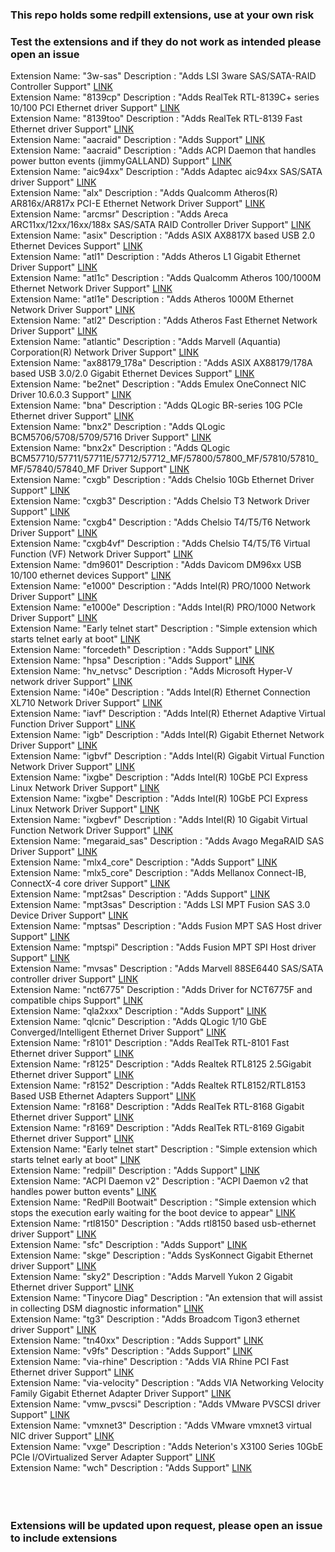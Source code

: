 <h3 align=”center”>This repo holds some redpill extensions, use at your own risk</h3>
<h3 align=”center”>Test the extensions and if they do not work as intended please open an issue</h3>
Extension Name: "3w-sas" Description : "Adds LSI 3ware SAS/SATA-RAID Controller Support"
<a href="https://raw.githubusercontent.com/PeterSuh-Q3/rp-ext/master/3w-sas/rpext-index.json">LINK</a><br>
Extension Name: "8139cp" Description : "Adds RealTek RTL-8139C+ series 10/100 PCI Ethernet driver Support"
<a href="https://raw.githubusercontent.com/PeterSuh-Q3/rp-ext/master/8139cp/rpext-index.json">LINK</a><br>
Extension Name: "8139too" Description : "Adds RealTek RTL-8139 Fast Ethernet driver Support"
<a href="https://raw.githubusercontent.com/PeterSuh-Q3/rp-ext/master/8139too/rpext-index.json">LINK</a><br>
Extension Name: "aacraid" Description : "Adds  Support"
<a href="https://raw.githubusercontent.com/PeterSuh-Q3/rp-ext/master/acpid/rpext-index.json">LINK</a><br>
Extension Name: "aacraid" Description : "Adds ACPI Daemon that handles power button events (jimmyGALLAND) Support"
<a href="https://raw.githubusercontent.com/PeterSuh-Q3/rp-ext/master/aacraid/rpext-index.json">LINK</a><br>
Extension Name: "aic94xx" Description : "Adds Adaptec aic94xx SAS/SATA driver Support"
<a href="https://raw.githubusercontent.com/PeterSuh-Q3/rp-ext/master/aic94xx/rpext-index.json">LINK</a><br>
Extension Name: "alx" Description : "Adds Qualcomm Atheros(R) AR816x/AR817x PCI-E Ethernet Network Driver Support"
<a href="https://raw.githubusercontent.com/PeterSuh-Q3/rp-ext/master/alx/rpext-index.json">LINK</a><br>
Extension Name: "arcmsr" Description : "Adds Areca ARC11xx/12xx/16xx/188x SAS/SATA RAID Controller Driver Support"
<a href="https://raw.githubusercontent.com/PeterSuh-Q3/rp-ext/master/arcmsr/rpext-index.json">LINK</a><br>
Extension Name: "asix" Description : "Adds ASIX AX8817X based USB 2.0 Ethernet Devices Support"
<a href="https://raw.githubusercontent.com/PeterSuh-Q3/rp-ext/master/asix/rpext-index.json">LINK</a><br>
Extension Name: "atl1" Description : "Adds Atheros L1 Gigabit Ethernet Driver Support"
<a href="https://raw.githubusercontent.com/PeterSuh-Q3/rp-ext/master/atl1/rpext-index.json">LINK</a><br>
Extension Name: "atl1c" Description : "Adds Qualcomm Atheros 100/1000M Ethernet Network Driver Support"
<a href="https://raw.githubusercontent.com/PeterSuh-Q3/rp-ext/master/atl1c/rpext-index.json">LINK</a><br>
Extension Name: "atl1e" Description : "Adds Atheros 1000M Ethernet Network Driver Support"
<a href="https://raw.githubusercontent.com/PeterSuh-Q3/rp-ext/master/atl1e/rpext-index.json">LINK</a><br>
Extension Name: "atl2" Description : "Adds Atheros Fast Ethernet Network Driver Support"
<a href="https://raw.githubusercontent.com/PeterSuh-Q3/rp-ext/master/atl2/rpext-index.json">LINK</a><br>
Extension Name: "atlantic" Description : "Adds Marvell (Aquantia) Corporation(R) Network Driver Support"
<a href="https://raw.githubusercontent.com/PeterSuh-Q3/rp-ext/master/atlantic/rpext-index.json">LINK</a><br>
Extension Name: "ax88179_178a" Description : "Adds ASIX AX88179/178A based USB 3.0/2.0 Gigabit Ethernet Devices Support"
<a href="https://raw.githubusercontent.com/PeterSuh-Q3/rp-ext/master/ax88179_178a/rpext-index.json">LINK</a><br>
Extension Name: "be2net" Description : "Adds Emulex OneConnect NIC Driver 10.6.0.3 Support"
<a href="https://raw.githubusercontent.com/PeterSuh-Q3/rp-ext/master/be2net/rpext-index.json">LINK</a><br>
Extension Name: "bna" Description : "Adds QLogic BR-series 10G PCIe Ethernet driver Support"
<a href="https://raw.githubusercontent.com/PeterSuh-Q3/rp-ext/master/bna/rpext-index.json">LINK</a><br>
Extension Name: "bnx2" Description : "Adds QLogic BCM5706/5708/5709/5716 Driver Support"
<a href="https://raw.githubusercontent.com/PeterSuh-Q3/rp-ext/master/bnx2/rpext-index.json">LINK</a><br>
Extension Name: "bnx2x" Description : "Adds QLogic BCM57710/57711/57711E/57712/57712_MF/57800/57800_MF/57810/57810_MF/57840/57840_MF Driver Support"
<a href="https://raw.githubusercontent.com/PeterSuh-Q3/rp-ext/master/bnx2x/rpext-index.json">LINK</a><br>
Extension Name: "cxgb" Description : "Adds Chelsio 10Gb Ethernet Driver Support"
<a href="https://raw.githubusercontent.com/PeterSuh-Q3/rp-ext/master/cxgb/rpext-index.json">LINK</a><br>
Extension Name: "cxgb3" Description : "Adds Chelsio T3 Network Driver Support"
<a href="https://raw.githubusercontent.com/PeterSuh-Q3/rp-ext/master/cxgb3/rpext-index.json">LINK</a><br>
Extension Name: "cxgb4" Description : "Adds Chelsio T4/T5/T6 Network Driver Support"
<a href="https://raw.githubusercontent.com/PeterSuh-Q3/rp-ext/master/cxgb4/rpext-index.json">LINK</a><br>
Extension Name: "cxgb4vf" Description : "Adds Chelsio T4/T5/T6 Virtual Function (VF) Network Driver Support"
<a href="https://raw.githubusercontent.com/PeterSuh-Q3/rp-ext/master/cxgb4vf/rpext-index.json">LINK</a><br>
Extension Name: "dm9601" Description : "Adds Davicom DM96xx USB 10/100 ethernet devices Support"
<a href="https://raw.githubusercontent.com/PeterSuh-Q3/rp-ext/master/dm9601/rpext-index.json">LINK</a><br>
Extension Name: "e1000" Description : "Adds Intel(R) PRO/1000 Network Driver Support"
<a href="https://raw.githubusercontent.com/PeterSuh-Q3/rp-ext/master/e1000/rpext-index.json">LINK</a><br>
Extension Name: "e1000e" Description : "Adds Intel(R) PRO/1000 Network Driver Support"
<a href="https://raw.githubusercontent.com/PeterSuh-Q3/rp-ext/master/e1000e/rpext-index.json">LINK</a><br>
Extension Name: "Early telnet start" Description : "Simple extension which starts telnet early at boot"
<a href="https://raw.githubusercontent.com/PeterSuh-Q3/rp-ext/master/early-telnet/rpext-index.json">LINK</a><br>
Extension Name: "forcedeth" Description : "Adds  Support"
<a href="https://raw.githubusercontent.com/PeterSuh-Q3/rp-ext/master/forcedeth/rpext-index.json">LINK</a><br>
Extension Name: "hpsa" Description : "Adds  Support"
<a href="https://raw.githubusercontent.com/PeterSuh-Q3/rp-ext/master/hpsa/rpext-index.json">LINK</a><br>
Extension Name: "hv_netvsc" Description : "Adds Microsoft Hyper-V network driver Support"
<a href="https://raw.githubusercontent.com/PeterSuh-Q3/rp-ext/master/hv_netvsc/rpext-index.json">LINK</a><br>
Extension Name: "i40e" Description : "Adds Intel(R) Ethernet Connection XL710 Network Driver Support"
<a href="https://raw.githubusercontent.com/PeterSuh-Q3/rp-ext/master/i40e/rpext-index.json">LINK</a><br>
Extension Name: "iavf" Description : "Adds Intel(R) Ethernet Adaptive Virtual Function Driver Support"
<a href="https://raw.githubusercontent.com/PeterSuh-Q3/rp-ext/master/iavf/rpext-index.json">LINK</a><br>
Extension Name: "igb" Description : "Adds Intel(R) Gigabit Ethernet Network Driver Support"
<a href="https://raw.githubusercontent.com/PeterSuh-Q3/rp-ext/master/igb/rpext-index.json">LINK</a><br>
Extension Name: "igbvf" Description : "Adds Intel(R) Gigabit Virtual Function Network Driver Support"
<a href="https://raw.githubusercontent.com/PeterSuh-Q3/rp-ext/master/igbvf/rpext-index.json">LINK</a><br>
Extension Name: "ixgbe" Description : "Adds Intel(R) 10GbE PCI Express Linux Network Driver Support"
<a href="https://raw.githubusercontent.com/PeterSuh-Q3/rp-ext/master/ixgbe/rpext-index.json">LINK</a><br>
Extension Name: "ixgbe" Description : "Adds Intel(R) 10GbE PCI Express Linux Network Driver Support"
<a href="https://raw.githubusercontent.com/PeterSuh-Q3/rp-ext/master/ixgbe.vanilla/rpext-index.json">LINK</a><br>
Extension Name: "ixgbevf" Description : "Adds Intel(R) 10 Gigabit Virtual Function Network Driver Support"
<a href="https://raw.githubusercontent.com/PeterSuh-Q3/rp-ext/master/ixgbevf/rpext-index.json">LINK</a><br>
Extension Name: "megaraid_sas" Description : "Adds Avago MegaRAID SAS Driver Support"
<a href="https://raw.githubusercontent.com/PeterSuh-Q3/rp-ext/master/megaraid_sas/rpext-index.json">LINK</a><br>
Extension Name: "mlx4_core" Description : "Adds  Support"
<a href="https://raw.githubusercontent.com/PeterSuh-Q3/rp-ext/master/mlx4_core/rpext-index.json">LINK</a><br>
Extension Name: "mlx5_core" Description : "Adds Mellanox Connect-IB, ConnectX-4 core driver Support"
<a href="https://raw.githubusercontent.com/PeterSuh-Q3/rp-ext/master/mlx5_core/rpext-index.json">LINK</a><br>
Extension Name: "mpt2sas" Description : "Adds  Support"
<a href="https://raw.githubusercontent.com/PeterSuh-Q3/rp-ext/master/mpt2sas/rpext-index.json">LINK</a><br>
Extension Name: "mpt3sas" Description : "Adds LSI MPT Fusion SAS 3.0 Device Driver Support"
<a href="https://raw.githubusercontent.com/PeterSuh-Q3/rp-ext/master/mpt3sas/rpext-index.json">LINK</a><br>
Extension Name: "mptsas" Description : "Adds Fusion MPT SAS Host driver Support"
<a href="https://raw.githubusercontent.com/PeterSuh-Q3/rp-ext/master/mptsas/rpext-index.json">LINK</a><br>
Extension Name: "mptspi" Description : "Adds Fusion MPT SPI Host driver Support"
<a href="https://raw.githubusercontent.com/PeterSuh-Q3/rp-ext/master/mptspi/rpext-index.json">LINK</a><br>
Extension Name: "mvsas" Description : "Adds Marvell 88SE6440 SAS/SATA controller driver Support"
<a href="https://raw.githubusercontent.com/PeterSuh-Q3/rp-ext/master/mvsas/rpext-index.json">LINK</a><br>
Extension Name: "nct6775" Description : "Adds Driver for NCT6775F and compatible chips Support"
<a href="https://raw.githubusercontent.com/PeterSuh-Q3/rp-ext/master/nct6775/rpext-index.json">LINK</a><br>
Extension Name: "qla2xxx" Description : "Adds  Support"
<a href="https://raw.githubusercontent.com/PeterSuh-Q3/rp-ext/master/qla2xxx/rpext-index.json">LINK</a><br>
Extension Name: "qlcnic" Description : "Adds QLogic 1/10 GbE Converged/Intelligent Ethernet Driver Support"
<a href="https://raw.githubusercontent.com/PeterSuh-Q3/rp-ext/master/qlcnic/rpext-index.json">LINK</a><br>
Extension Name: "r8101" Description : "Adds RealTek RTL-8101 Fast Ethernet driver Support"
<a href="https://raw.githubusercontent.com/PeterSuh-Q3/rp-ext/master/r8101/rpext-index.json">LINK</a><br>
Extension Name: "r8125" Description : "Adds Realtek RTL8125 2.5Gigabit Ethernet driver Support"
<a href="https://raw.githubusercontent.com/PeterSuh-Q3/rp-ext/master/r8125/rpext-index.json">LINK</a><br>
Extension Name: "r8152" Description : "Adds Realtek RTL8152/RTL8153 Based USB Ethernet Adapters Support"
<a href="https://raw.githubusercontent.com/PeterSuh-Q3/rp-ext/master/r8152/rpext-index.json">LINK</a><br>
Extension Name: "r8168" Description : "Adds RealTek RTL-8168 Gigabit Ethernet driver Support"
<a href="https://raw.githubusercontent.com/PeterSuh-Q3/rp-ext/master/r8168/rpext-index.json">LINK</a><br>
Extension Name: "r8169" Description : "Adds RealTek RTL-8169 Gigabit Ethernet driver Support"
<a href="https://raw.githubusercontent.com/PeterSuh-Q3/rp-ext/master/r8169/rpext-index.json">LINK</a><br>
Extension Name: "Early telnet start" Description : "Simple extension which starts telnet early at boot"
<a href="https://raw.githubusercontent.com/PeterSuh-Q3/rp-ext/master/raspbi-pill/rpext-index.json">LINK</a><br>
Extension Name: "redpill" Description : "Adds  Support"
<a href="https://raw.githubusercontent.com/PeterSuh-Q3/rp-ext/master/redpill/rpext-index.json">LINK</a><br>
Extension Name: "ACPI Daemon v2" Description : "ACPI Daemon v2 that handles power button events"
<a href="https://raw.githubusercontent.com/PeterSuh-Q3/rp-ext/master/redpill-acpid/rpext-index.json">LINK</a><br>
Extension Name: "RedPill Bootwait" Description : "Simple extension which stops the execution early waiting for the boot device to appear"
<a href="https://raw.githubusercontent.com/PeterSuh-Q3/rp-ext/master/redpill-boot-wait/rpext-index.json">LINK</a><br>
Extension Name: "rtl8150" Description : "Adds rtl8150 based usb-ethernet driver Support"
<a href="https://raw.githubusercontent.com/PeterSuh-Q3/rp-ext/master/rtl8150/rpext-index.json">LINK</a><br>
Extension Name: "sfc" Description : "Adds  Support"
<a href="https://raw.githubusercontent.com/PeterSuh-Q3/rp-ext/master/sfc/rpext-index.json">LINK</a><br>
Extension Name: "skge" Description : "Adds SysKonnect Gigabit Ethernet driver Support"
<a href="https://raw.githubusercontent.com/PeterSuh-Q3/rp-ext/master/skge/rpext-index.json">LINK</a><br>
Extension Name: "sky2" Description : "Adds Marvell Yukon 2 Gigabit Ethernet driver Support"
<a href="https://raw.githubusercontent.com/PeterSuh-Q3/rp-ext/master/sky2/rpext-index.json">LINK</a><br>
Extension Name: "Tinycore Diag" Description : "An extension that will assist in collecting DSM diagnostic information"
<a href="https://raw.githubusercontent.com/PeterSuh-Q3/rp-ext/master/tcrp-diag/rpext-index.json">LINK</a><br>
Extension Name: "tg3" Description : "Adds Broadcom Tigon3 ethernet driver Support"
<a href="https://raw.githubusercontent.com/PeterSuh-Q3/rp-ext/master/tg3/rpext-index.json">LINK</a><br>
Extension Name: "tn40xx" Description : "Adds  Support"
<a href="https://raw.githubusercontent.com/PeterSuh-Q3/rp-ext/master/tn40xx/rpext-index.json">LINK</a><br>
Extension Name: "v9fs" Description : "Adds  Support"
<a href="https://raw.githubusercontent.com/PeterSuh-Q3/rp-ext/master/v9fs/rpext-index.json">LINK</a><br>
Extension Name: "via-rhine" Description : "Adds VIA Rhine PCI Fast Ethernet driver Support"
<a href="https://raw.githubusercontent.com/PeterSuh-Q3/rp-ext/master/via-rhine/rpext-index.json">LINK</a><br>
Extension Name: "via-velocity" Description : "Adds VIA Networking Velocity Family Gigabit Ethernet Adapter Driver Support"
<a href="https://raw.githubusercontent.com/PeterSuh-Q3/rp-ext/master/via-velocity/rpext-index.json">LINK</a><br>
Extension Name: "vmw_pvscsi" Description : "Adds VMware PVSCSI driver Support"
<a href="https://raw.githubusercontent.com/PeterSuh-Q3/rp-ext/master/vmw_pvscsi/rpext-index.json">LINK</a><br>
Extension Name: "vmxnet3" Description : "Adds VMware vmxnet3 virtual NIC driver Support"
<a href="https://raw.githubusercontent.com/PeterSuh-Q3/rp-ext/master/vmxnet3/rpext-index.json">LINK</a><br>
Extension Name: "vxge" Description : "Adds Neterion's X3100 Series 10GbE PCIe I/OVirtualized Server Adapter Support"
<a href="https://raw.githubusercontent.com/PeterSuh-Q3/rp-ext/master/vxge/rpext-index.json">LINK</a><br>
Extension Name: "wch" Description : "Adds  Support"
<a href="https://raw.githubusercontent.com/PeterSuh-Q3/rp-ext/master/wch/rpext-index.json">LINK</a><br>
<br><br><br>
<h3>Extensions will be updated upon request, please open an issue to include extensions</h3>
